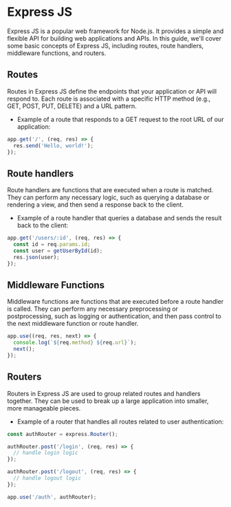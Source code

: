 # Express JS

Express JS is a popular web framework for Node.js. It provides a simple and flexible API for building web applications and APIs. In this guide, we'll cover some basic concepts of Express JS, including routes, route handlers, middleware functions, and routers.

## Routes

Routes in Express JS define the endpoints that your application or API will respond to. Each route is associated with a specific HTTP method (e.g., GET, POST, PUT, DELETE) and a URL pattern. 

- Example of a route that responds to a GET request to the root URL of our application:

```javascript
app.get('/', (req, res) => {
  res.send('Hello, world!');
});
```

## Route handlers
Route handlers are functions that are executed when a route is matched. They can perform any necessary logic, such as querying a database or rendering a view, and then send a response back to the client.
- Example of a route handler that queries a database and sends the result back to the client:
```javascript
app.get('/users/:id', (req, res) => {
  const id = req.params.id;
  const user = getUserById(id);
  res.json(user);
});
```

## Middleware Functions
Middleware functions are functions that are executed before a route handler is called. They can perform any necessary preprocessing or postprocessing, such as logging or authentication, and then pass control to the next middleware function or route handler.
```javascript
app.use((req, res, next) => {
  console.log(`${req.method} ${req.url}`);
  next();
});
```

## Routers
Routers in Express JS are used to group related routes and handlers together. They can be used to break up a large application into smaller, more manageable pieces.
- Example of a router that handles all routes related to user authentication:
```javascript
const authRouter = express.Router();

authRouter.post('/login', (req, res) => {
  // handle login logic
});

authRouter.post('/logout', (req, res) => {
  // handle logout logic
});

app.use('/auth', authRouter);
```
